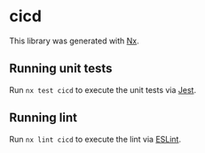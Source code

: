 # cicd

This library was generated with [Nx](https://nx.dev).

## Running unit tests

Run `nx test cicd` to execute the unit tests via [Jest](https://jestjs.io).

## Running lint

Run `nx lint cicd` to execute the lint via [ESLint](https://eslint.org/).
